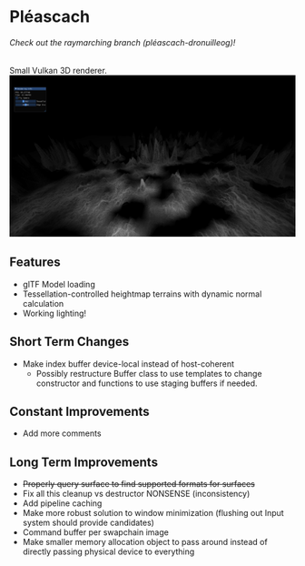 # Pléascach

###### Check out the raymarching branch (pléascach-dronuilleog)!
Small Vulkan 3D renderer.
![really cool wireframe tessellated terrain)](capture.png "Terrain Capture")
## Features
- glTF Model loading
- Tessellation-controlled heightmap terrains with dynamic normal calculation
- Working lighting!

## Short Term Changes
- Make index buffer device-local instead of host-coherent
	- Possibly restructure Buffer class to use templates to change
		constructor and functions to use staging buffers if needed.
## Constant Improvements
- Add more comments
## Long Term Improvements
- ~~Properly query surface to find supported formats for surfaces~~
- Fix all this cleanup vs destructor NONSENSE (inconsistency)
- Add pipeline caching
- Make more robust solution to window minimization (flushing out Input system should provide candidates)
- Command buffer per swapchain image
- Make smaller memory allocation object to pass around instead of directly passing physical device to everything